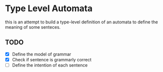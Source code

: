 # Type Level Automata
this is an attempt to build a type-level definition of an automata to define the meaning
of some senteces.

## TODO
- [x] Define the model of grammar
- [x] Check if sentence is grammarly correct
- [ ] Define the intention of each sentence